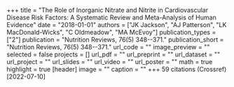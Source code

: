 +++
title = "The Role of Inorganic Nitrate and Nitrite in Cardiovascular Disease Risk Factors: A Systematic Review and Meta-Analysis of Human Evidence"
date = "2018-01-01"
authors = ["JK Jackson", "AJ Patterson", "LK MacDonald-Wicks", "C Oldmeadow", "MA McEvoy"]
publication_types = ["2"]
publication = "Nutrition Reviews, 76(5) 348--371."
publication_short = "Nutrition Reviews, 76(5) 348--371."
url_code = ""
image_preview = ""
selected = false
projects = []
url_pdf = ""
url_preprint = ""
url_dataset = ""
url_project = ""
url_slides = ""
url_video = ""
url_poster = ""
math = true
highlight = true
[header]
image = ""
caption = ""
+++
59 citations (Crossref) [2022-07-10]
